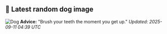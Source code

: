 ## 🐶 Latest random dog image
![Dog](https://images.dog.ceo/breeds/pekinese/n02086079_20762.jpg)
**Advice:** "Brush your teeth the moment you get up."
*Updated: 2025-09-11 04:39 UTC*
